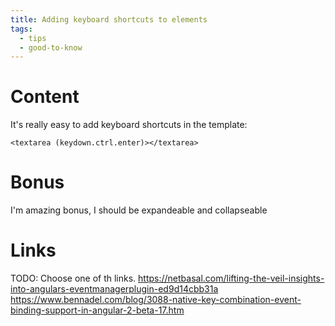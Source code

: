 ```yaml
---
title: Adding keyboard shortcuts to elements
tags:
  - tips
  - good-to-know
---
```

# Content

It's really easy to add keyboard shortcuts in the template: 
```
<textarea (keydown.ctrl.enter)></textarea>
```


# Bonus
I'm amazing bonus, I should be expandeable and collapseable

# Links
TODO: Choose one of th links.
https://netbasal.com/lifting-the-veil-insights-into-angulars-eventmanagerplugin-ed9d14cbb31a
https://www.bennadel.com/blog/3088-native-key-combination-event-binding-support-in-angular-2-beta-17.htm
